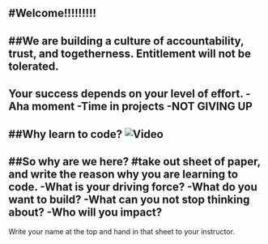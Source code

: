 #Welcome!!!!!!!!!
---
##We are building a culture of accountability, trust, and togetherness. Entitlement will not be tolerated.
---
##
Your success depends on your level of effort.
-Aha moment
-Time in projects
-NOT GIVING UP
---
##Why learn to code?
![Video](https://www.youtube.com/embed/6XvmhE1J9PY)
---
##So why are we here?
#take out sheet of paper, and write the reason why you are learning to code. 
-What is your driving force?
-What do you want to build?
-What can you not stop thinking about?
-Who will you impact?
---
Write your name at the top and hand in that sheet to your instructor. 

